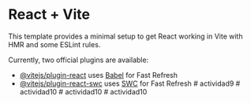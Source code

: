 # React + Vite

This template provides a minimal setup to get React working in Vite with HMR and some ESLint rules.

Currently, two official plugins are available:

- [@vitejs/plugin-react](https://github.com/vitejs/vite-plugin-react/blob/main/packages/plugin-react/README.md) uses [Babel](https://babeljs.io/) for Fast Refresh
- [@vitejs/plugin-react-swc](https://github.com/vitejs/vite-plugin-react-swc) uses [SWC](https://swc.rs/) for Fast Refresh
#   a c t i v i d a d 9  
 #   a c t i v i d a d 1 0  
 #   a c t i v i d a d 1 0  
 #   a c t i v i d a d 1 0  
 